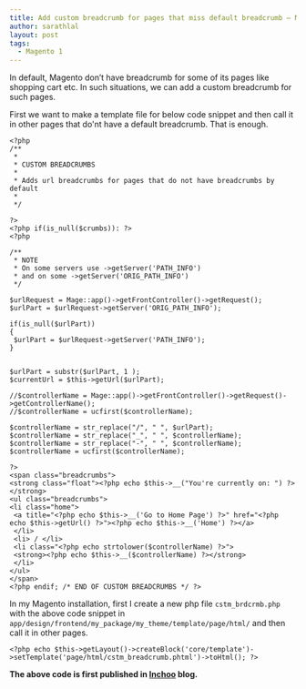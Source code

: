 ```yaml
---
title: Add custom breadcrumb for pages that miss default breadcrumb – Magento 1
author: sarathlal
layout: post
tags:
  - Magento 1
---
```


In default, Magento don’t have breadcrumb for some of its pages like shopping cart etc. In such situations, we can add a custom breadcrumb for such pages.

First we want to make a template file for below code snippet and then call it in other pages that do'nt have a default breadcrumb. That is enough.

	<?php 
	/**
	 *
	 * CUSTOM BREADCRUMBS
	 *
	 * Adds url breadcrumbs for pages that do not have breadcrumbs by default
	 *
	 */
	 
	?>
	<?php if(is_null($crumbs)): ?>
	<?php 
	 
	/**
	 * NOTE
	 * On some servers use ->getServer('PATH_INFO')
	 * and on some ->getServer('ORIG_PATH_INFO')
	 */
	 
	$urlRequest = Mage::app()->getFrontController()->getRequest();
	$urlPart = $urlRequest->getServer('ORIG_PATH_INFO');
	 
	if(is_null($urlPart))
	{
	 $urlPart = $urlRequest->getServer('PATH_INFO');
	}
	 
	 
	$urlPart = substr($urlPart, 1 );
	$currentUrl = $this->getUrl($urlPart);
	 
	//$controllerName = Mage::app()->getFrontController()->getRequest()->getControllerName();
	//$controllerName = ucfirst($controllerName);
	 
	$controllerName = str_replace("/", " ", $urlPart);
	$controllerName = str_replace("_", " ", $controllerName);
	$controllerName = str_replace("-", " ", $controllerName);
	$controllerName = ucfirst($controllerName);
	 
	?>
	<span class="breadcrumbs">
	<strong class="float"><?php echo $this->__("You're currently on: ") ?></strong>
	<ul class="breadcrumbs">
	<li class="home">
	 <a title="<?php echo $this->__('Go to Home Page') ?>" href="<?php echo $this->getUrl() ?>"><?php echo $this->__('Home') ?></a>
	 </li>
	 <li> / </li>
	 <li class="<?php echo strtolower($controllerName) ?>">
	 <strong><?php echo $this->__($controllerName) ?></strong>
	 </li>
	</ul>
	</span>
	<?php endif; /* END OF CUSTOM BREADCRUMBS */ ?>

In my Magento installation, first I create a new php file `cstm_brdcrmb.php` with the above code snippet in `app/design/frontend/my_package/my_theme/template/page/html/` and then call it in other pages.

	<?php echo $this->getLayout()->createBlock('core/template')->setTemplate('page/html/cstm_breadcrumb.phtml')->toHtml(); ?>

**The above code is first published in [Inchoo](http://inchoo.net/magento/programming-magento/add-breadcrumbs-in-magento-to-pages-that-dont-have-them/) blog.**
